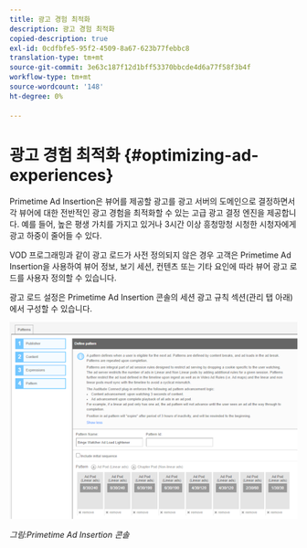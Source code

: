 ```yaml
---
title: 광고 경험 최적화
description: 광고 경험 최적화
copied-description: true
exl-id: 0cdfbfe5-95f2-4509-8a67-623b77febbc8
translation-type: tm+mt
source-git-commit: 3e63c187f12d1bff53370bbcde4d6a77f58f3b4f
workflow-type: tm+mt
source-wordcount: '148'
ht-degree: 0%

---
```


# 광고 경험 최적화 {#optimizing-ad-experiences}

Primetime Ad Insertion은 뷰어를 제공할 광고를 광고 서버의 도메인으로 결정하면서 각 뷰어에 대한 전반적인 광고 경험을 최적화할 수 있는 고급 광고 결정 엔진을 제공합니다. 예를 들어, 높은 평생 가치를 가지고 있거나 3시간 이상 흥청망청 시청한 시청자에게 광고 하중이 줄어들 수 있다.

VOD 프로그래밍과 같이 광고 로드가 사전 정의되지 않은 경우 고객은 Primetime Ad Insertion을 사용하여 뷰어 정보, 보기 세션, 컨텐츠 또는 기타 요인에 따라 뷰어 광고 로드를 사용자 정의할 수 있습니다.

광고 로드 설정은 Primetime Ad Insertion 콘솔의 세션 광고 규칙 섹션(관리 탭 아래)에서 구성할 수 있습니다.

![Ad Insertion 콘솔의 세션 광고 규칙 섹션에서 광고 로드 설정 구성](/help/primetime-ad-insertion/assets/ad-insertion-console.png)

*그림:Primetime Ad Insertion 콘솔*
